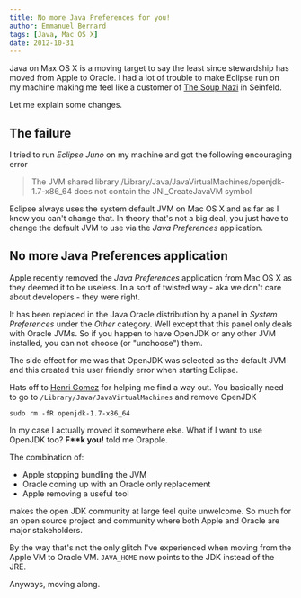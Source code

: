 ```yaml
---
title: No more Java Preferences for you!
author: Emmanuel Bernard
tags: [Java, Mac OS X]
date: 2012-10-31
---
```

Java on Max OS X is a moving target to say the least since stewardship
has moved from Apple to Oracle. I had a lot of trouble to make Eclipse
run on my machine making me feel like a customer of 
[The Soup Nazi](http://en.wikipedia.org/wiki/The_Soup_Nazi) in Seinfeld.

Let me explain some changes.

## The failure

I tried to run _Eclipse Juno_ on my machine and got the following encouraging
error

> The JVM shared library /Library/Java/JavaVirtualMachines/openjdk-1.7-x86_64
> does not contain the JNI_CreateJavaVM symbol

Eclipse always uses the system default JVM on Mac OS X and as far as I know
you can't change that. In theory that's not a big deal, you just have to change
the default JVM to use via the _Java Preferences_ application.

## No more Java Preferences application

Apple recently removed the _Java Preferences_ application from Mac OS X
as they deemed it to be useless. In a sort of twisted way - aka we don't
care about developers - they were right.

It has been replaced in the Java Oracle distribution by a panel in
_System Preferences_ under the _Other_ category. Well except that
this panel only deals with Oracle JVMs. So if you happen to have
OpenJDK or any other JVM installed, you can not choose (or "unchoose")
them.

The side effect for me was that OpenJDK was selected as the default JVM
and this created this user friendly error when starting Eclipse.

Hats off to [Henri Gomez](http://blog.hgomez.net) for helping me find a
way out. You basically need to
go to `/Library/Java/JavaVirtualMachines` and remove OpenJDK

    sudo rm -fR openjdk-1.7-x86_64

In my case I actually moved it somewhere else.
What if I want to use OpenJDK too? __F**k you!__ told me Orapple.

The combination of:

- Apple stopping bundling the JVM
- Oracle coming up with an Oracle only replacement
- Apple removing a useful tool

makes the open JDK community at large feel quite unwelcome. So much for
an open source project and community where both Apple and Oracle
are major stakeholders.

By the way that's not the only glitch I've experienced when moving from the
Apple VM to Oracle VM. `JAVA_HOME` now points to the JDK instead of the JRE.

Anyways, moving along.
